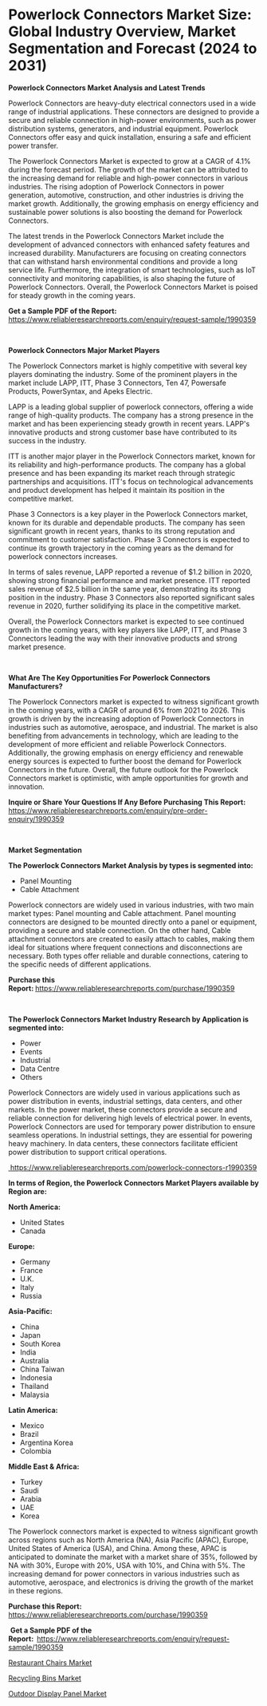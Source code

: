 <p><h1>Powerlock Connectors Market Size: Global Industry Overview, Market Segmentation and Forecast (2024 to 2031)</h1></p><p><strong>Powerlock Connectors Market Analysis and Latest Trends</strong></p>
<p><p>Powerlock Connectors are heavy-duty electrical connectors used in a wide range of industrial applications. These connectors are designed to provide a secure and reliable connection in high-power environments, such as power distribution systems, generators, and industrial equipment. Powerlock Connectors offer easy and quick installation, ensuring a safe and efficient power transfer.</p><p>The Powerlock Connectors Market is expected to grow at a CAGR of 4.1% during the forecast period. The growth of the market can be attributed to the increasing demand for reliable and high-power connectors in various industries. The rising adoption of Powerlock Connectors in power generation, automotive, construction, and other industries is driving the market growth. Additionally, the growing emphasis on energy efficiency and sustainable power solutions is also boosting the demand for Powerlock Connectors.</p><p>The latest trends in the Powerlock Connectors Market include the development of advanced connectors with enhanced safety features and increased durability. Manufacturers are focusing on creating connectors that can withstand harsh environmental conditions and provide a long service life. Furthermore, the integration of smart technologies, such as IoT connectivity and monitoring capabilities, is also shaping the future of Powerlock Connectors. Overall, the Powerlock Connectors Market is poised for steady growth in the coming years.</p></p>
<p><strong>Get a Sample PDF of the Report:&nbsp;</strong> <a href="https://www.reliableresearchreports.com/enquiry/request-sample/1990359">https://www.reliableresearchreports.com/enquiry/request-sample/1990359</a></p>
<p>&nbsp;</p>
<p><strong>Powerlock Connectors Major Market Players</strong></p>
<p><p>The Powerlock Connectors market is highly competitive with several key players dominating the industry. Some of the prominent players in the market include LAPP, ITT, Phase 3 Connectors, Ten 47, Powersafe Products, PowerSyntax, and Apeks Electric.</p><p>LAPP is a leading global supplier of powerlock connectors, offering a wide range of high-quality products. The company has a strong presence in the market and has been experiencing steady growth in recent years. LAPP's innovative products and strong customer base have contributed to its success in the industry.</p><p>ITT is another major player in the Powerlock Connectors market, known for its reliability and high-performance products. The company has a global presence and has been expanding its market reach through strategic partnerships and acquisitions. ITT's focus on technological advancements and product development has helped it maintain its position in the competitive market.</p><p>Phase 3 Connectors is a key player in the Powerlock Connectors market, known for its durable and dependable products. The company has seen significant growth in recent years, thanks to its strong reputation and commitment to customer satisfaction. Phase 3 Connectors is expected to continue its growth trajectory in the coming years as the demand for powerlock connectors increases.</p><p>In terms of sales revenue, LAPP reported a revenue of $1.2 billion in 2020, showing strong financial performance and market presence. ITT reported sales revenue of $2.5 billion in the same year, demonstrating its strong position in the industry. Phase 3 Connectors also reported significant sales revenue in 2020, further solidifying its place in the competitive market.</p><p>Overall, the Powerlock Connectors market is expected to see continued growth in the coming years, with key players like LAPP, ITT, and Phase 3 Connectors leading the way with their innovative products and strong market presence.</p></p>
<p>&nbsp;</p>
<p><strong>What Are The Key Opportunities For Powerlock Connectors Manufacturers?</strong></p>
<p><p>The Powerlock Connectors market is expected to witness significant growth in the coming years, with a CAGR of around 6% from 2021 to 2026. This growth is driven by the increasing adoption of Powerlock Connectors in industries such as automotive, aerospace, and industrial. The market is also benefiting from advancements in technology, which are leading to the development of more efficient and reliable Powerlock Connectors. Additionally, the growing emphasis on energy efficiency and renewable energy sources is expected to further boost the demand for Powerlock Connectors in the future. Overall, the future outlook for the Powerlock Connectors market is optimistic, with ample opportunities for growth and innovation.</p></p>
<p><strong>Inquire or Share Your Questions If Any Before Purchasing This Report:</strong> <a href="https://www.reliableresearchreports.com/enquiry/pre-order-enquiry/1990359">https://www.reliableresearchreports.com/enquiry/pre-order-enquiry/1990359</a></p>
<p>&nbsp;</p>
<p><strong>Market Segmentation</strong></p>
<p><strong>The Powerlock Connectors Market Analysis by types is segmented into:</strong></p>
<p><ul><li>Panel Mounting</li><li>Cable Attachment</li></ul></p>
<p><p>Powerlock connectors are widely used in various industries, with two main market types: Panel mounting and Cable attachment. Panel mounting connectors are designed to be mounted directly onto a panel or equipment, providing a secure and stable connection. On the other hand, Cable attachment connectors are created to easily attach to cables, making them ideal for situations where frequent connections and disconnections are necessary. Both types offer reliable and durable connections, catering to the specific needs of different applications.</p></p>
<p><strong>Purchase this Report:&nbsp;</strong><a href="https://www.reliableresearchreports.com/purchase/1990359">https://www.reliableresearchreports.com/purchase/1990359</a></p>
<p>&nbsp;</p>
<p><strong>The Powerlock Connectors Market Industry Research by Application is segmented into:</strong></p>
<p><ul><li>Power</li><li>Events</li><li>Industrial</li><li>Data Centre</li><li>Others</li></ul></p>
<p><p>Powerlock Connectors are widely used in various applications such as power distribution in events, industrial settings, data centers, and other markets. In the power market, these connectors provide a secure and reliable connection for delivering high levels of electrical power. In events, Powerlock Connectors are used for temporary power distribution to ensure seamless operations. In industrial settings, they are essential for powering heavy machinery. In data centers, these connectors facilitate efficient power distribution to support critical operations.</p></p>
<p><a href="https://www.reliableresearchreports.com/powerlock-connectors-r1990359">&nbsp;https://www.reliableresearchreports.com/powerlock-connectors-r1990359</a></p>
<p><strong>In terms of Region, the Powerlock Connectors Market Players available by Region are:</strong></p>
<p>
    <p> <strong> North America: </strong>
        <ul>
            <li>United States</li>
            <li>Canada</li>
        </ul>
        </p> 
    <p> <strong> Europe: </strong>
        <ul>
            <li>Germany</li>
            <li>France</li>
            <li>U.K.</li>
            <li>Italy</li>
            <li>Russia</li>
        </ul>
        </p> 
    <p> <strong> Asia-Pacific: </strong>
        <ul>
            <li>China</li>
            <li>Japan</li>
            <li>South Korea</li>
            <li>India</li>
            <li>Australia</li>
            <li>China Taiwan</li>
            <li>Indonesia</li>
            <li>Thailand</li>
            <li>Malaysia</li>
        </ul>
        </p> 
    <p> <strong> Latin America: </strong>
        <ul>
            <li>Mexico</li>
            <li>Brazil</li>
            <li>Argentina Korea</li>
            <li>Colombia</li>
        </ul>
        </p> 
    <p> <strong> Middle East & Africa: </strong>
        <ul>
            <li>Turkey</li>
            <li>Saudi</li>
            <li>Arabia</li>
            <li>UAE</li>
            <li>Korea</li>
        </ul>
    </p>
    </p>
<p><p>The Powerlock connectors market is expected to witness significant growth across regions such as North America (NA), Asia Pacific (APAC), Europe, United States of America (USA), and China. Among these, APAC is anticipated to dominate the market with a market share of 35%, followed by NA with 30%, Europe with 20%, USA with 10%, and China with 5%. The increasing demand for power connectors in various industries such as automotive, aerospace, and electronics is driving the growth of the market in these regions.</p></p>
<p><strong>Purchase this Report: </strong><a href="https://www.reliableresearchreports.com/purchase/1990359">https://www.reliableresearchreports.com/purchase/1990359</a></p>
<p>&nbsp;<strong>Get a Sample PDF of the Report:&nbsp;&nbsp;</strong><a href="https://www.reliableresearchreports.com/enquiry/request-sample/1990359">https://www.reliableresearchreports.com/enquiry/request-sample/1990359</a></p>
<p><strong></strong></p>
<p><p><a href="https://www.linkedin.com/pulse/restaurant-chairs-market-research-report-its-history-forecast-ceezf?trackingId=rlX3soZ%2FCyTbwqxV5y%2FNpg%3D%3D">Restaurant Chairs Market</a></p><p><a href="https://www.linkedin.com/pulse/recycling-bins-market-exploring-share-trends-future-4b5uf?trackingId=YG89Fxh%2BjiP6oo9C9ole8g%3D%3D">Recycling Bins Market</a></p><p><a href="https://www.linkedin.com/pulse/outdoor-display-panel-market-trends-analysis-forecasted-xleof?trackingId=a8CWYUcmldjd112d2BEvBA%3D%3D">Outdoor Display Panel Market</a></p></p>